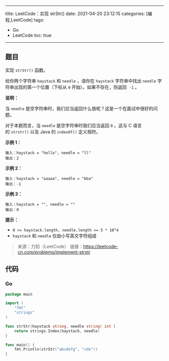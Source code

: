 ----
title: LeetCode：实现 strStr()
date: 2021-04-20 23:12:15
categories: [编程,LeetCode]
tags: 
- Go
- LeetCode
toc: true
----

## 题目

实现 `strStr()` 函数。

给你两个字符串 `haystack` 和 `needle` ，请你在 `haystack` 字符串中找出 `needle` 字符串出现的第一个位置（下标从 `0` 开始）。如果不存在，则返回  `-1` 。

**说明：**

当 `needle` 是空字符串时，我们应当返回什么值呢？这是一个在面试中很好的问题。

对于本题而言，当 `needle` 是空字符串时我们应当返回 `0` 。这与 C 语言的 `strstr()` 以及 Java 的 `indexOf()` 定义相符。

**示例 1：**

```
输入：haystack = "hello", needle = "ll"
输出：2
```

<!-- more -->

**示例 2：**

```
输入：haystack = "aaaaa", needle = "bba"
输出：-1
```

**示例 3：**

```
输入：haystack = "", needle = ""
输出：0
```

**提示：**

- `0 <= haystack.length, needle.length <= 5 * 10^4`
- `haystack` 和 `needle` 仅由小写英文字符组成

> 来源：力扣（LeetCode）
> 链接：https://leetcode-cn.com/problems/implement-strstr

## 代码

### Go

```go
package main

import (
	"fmt"
	"strings"
)

func strStr(haystack string, needle string) int {
	return strings.Index(haystack, needle)
}

func main() {
	fmt.Println(strStr("abcdefg", "cde"))
}
```